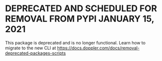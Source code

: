 # DEPRECATED AND SCHEDULED FOR REMOVAL FROM PYPI JANUARY 15, 2021

This package is deprecated and is no longer functional. Learn how to migrate to the new CLI at https://docs.doppler.com/docs/removal-deprecated-packages-scripts